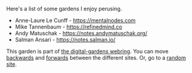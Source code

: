 Here's a list of some gardens I enjoy perusing.
* Anne-Laure Le Cunff - https://mentalnodes.com
* Mike Tannenbaum - https://refinedmind.co
* Andy Matuschak - https://notes.andymatuschak.org/
* Salman Ansari - https://notes.salman.io/

This garden is part of [the digital-gardens webring](https://dg-webring.netlify.app/). You can move [backwards](https://dg-webring.netlify.app/prev) and [forwards](https://dg-webring.netlify.app/next) between the different sites. Or, go to a [random site](https://dg-webring.netlify.app/random).